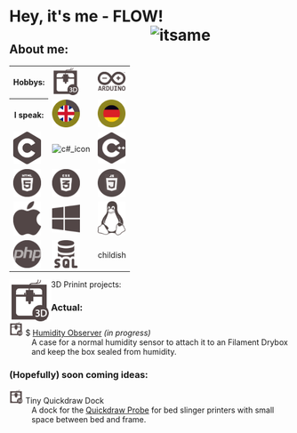 <body>
  <div align="left">
    <h1>Hey, it's me - <B>FLOW</B>! <img src="https://github.com/flow1990/flow1990/blob/main/Pictures/ich_kreis.png" alt="itsame" width="250" align="right"></h1>
  </div>
  <div align="left">
    <h2>About me:</h2>
      <table>
          <th>Hobbys:</th>
          <td><img src="https://github.com/flow1990/flow1990/blob/main/Pictures/Icons/3d.png" alt="3D_printing_icon" width="50"></td>
          <td><img src="https://github.com/flow1990/flow1990/blob/main/Pictures/Icons/arduino.png" alt="arduino_icon" width="50"></td>
        <tr>
          <th>I speak:</th>
          <td><img src="https://github.com/flow1990/flow1990/blob/main/Pictures/Icons/english.png" alt="british_flag" width="50"></td>
          <td><img src="https://github.com/flow1990/flow1990/blob/main/Pictures/Icons/german.png" alt="german_glag" width="50"></td>
        </tr>
        <tr>
          <td><img src="https://github.com/flow1990/flow1990/blob/main/Pictures/Icons/c.png" alt="c_icon" width="50"></td>
          <td><img src="https://github.com/flow1990/flow1990/blob/main/Pictures/Icons/c#.png" alt="c#_icon" width="50"></td>
          <td><img src="https://github.com/flow1990/flow1990/blob/main/Pictures/Icons/c++.png" alt="c++_icon" width="50"></td>
        </tr>
        <tr>
          <td><img src="https://github.com/flow1990/flow1990/blob/main/Pictures/Icons/html.png" alt="html_icon" width="50"></td>
          <td><img src="https://github.com/flow1990/flow1990/blob/main/Pictures/Icons/css.png" alt="css_icon" width="50"></td>
          <td><img src="https://github.com/flow1990/flow1990/blob/main/Pictures/Icons/js.png" alt="js_icon" width="50"></td>
        </tr>
        <tr>
          <td><img src="https://github.com/flow1990/flow1990/blob/main/Pictures/Icons/apple.png" alt="apple_icon" width="50"></td>
          <td><img src="https://github.com/flow1990/flow1990/blob/main/Pictures/Icons/windoof.png" alt="windows_icon" width="50"></td>
          <td><img src="https://github.com/flow1990/flow1990/blob/main/Pictures/Icons/linux.webp" alt="linux_icon" width="50"></td>
        </tr>
        <tr>
          <td><img src="https://github.com/flow1990/flow1990/blob/main/Pictures/Icons/php.png" alt="php_icon" width="50"></td>
          <td><img src="https://github.com/flow1990/flow1990/blob/main/Pictures/Icons/sql.png" alt="sql_icon" width="50"></td>
          <td>childish</td>
        </tr>
      </table>
    <div align="right">
      <div align="left"><img src="https://github.com/flow1990/flow1990/blob/main/Pictures/Icons/3d.png" alt="3D_printing_icon" width="75" align="left">3D Prinint projects:
      <h3>Actual:</h3>
    <dl>
      <dt><img src="https://github.com/flow1990/flow1990/blob/main/Pictures/Icons/3d.png" alt="3D_printing_icon" width="25"> &#36; <a href="https://github.com/flow1990/Humidity_Observer">Humidity Observer</a> <I>(in progress)</I><dt>
      <dd>A case for a normal humidity sensor to attach it to an Filament Drybox and keep the box sealed from humidity.</dd>
      </dl>
      <h3>(Hopefully) soon coming ideas:</h3>
    <dl>
      <dt><img src="https://github.com/flow1990/flow1990/blob/main/Pictures/Icons/3d.png" alt="3D_printing_icon" width="25"> Tiny Quickdraw Dock</a><dt>
      <dd>A dock for the <a href="https://github.com/Annex-Engineering/Quickdraw_Probe">Quickdraw Probe</a> for bed slinger printers with small space between bed and frame.</dd>
    </dl>
    </div>
      </div>

</body>
